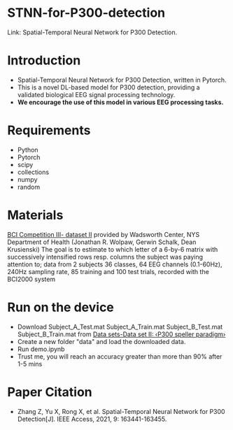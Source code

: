 # STNN-for-P300-detection
Link: Spatial-Temporal Neural Network for P300 Detection.
# Introduction
* Spatial-Temporal Neural Network for P300 Detection, written in Pytorch.  
* This is a novel DL-based model for P300 detection, providing a validated biological EEG signal processing technology.  
* **We encourage the use of this model in various EEG processing tasks.**
# Requirements
* Python  
* Pytorch  
* scipy
* collections
* numpy
* random
# Materials
[BCI Competition III- dataset II](http://www.bbci.de/competition/iii) provided by Wadsworth Center, NYS Department of Health (Jonathan R. Wolpaw, Gerwin Schalk, Dean Krusienski)  The goal is to estimate to which letter of a 6-by-6 matrix with successively intensified rows resp. columns the subject was paying attention to; data from 2 subjects
36 classes, 64 EEG channels (0.1-60Hz), 240Hz sampling rate, 85 training and 100 test trials, recorded with the BCI2000 system 
# Run on the device
* Download Subject_A_Test.mat Subject_A_Train.mat Subject_B_Test.mat Subject_B_Train.mat from 
  [Data sets-Data set II: ‹P300 speller paradigm›](http://www.bbci.de/competition/iii)
* Create a new folder "data" and load the downloaded data.
* Run demo.ipynb
* Trust me, you will reach an accuracy greater than more than 90% after 1-5 mins
# Paper Citation
* Zhang Z, Yu X, Rong X, et al. Spatial-Temporal Neural Network for P300 Detection[J]. IEEE Access, 2021, 9: 163441-163455.
